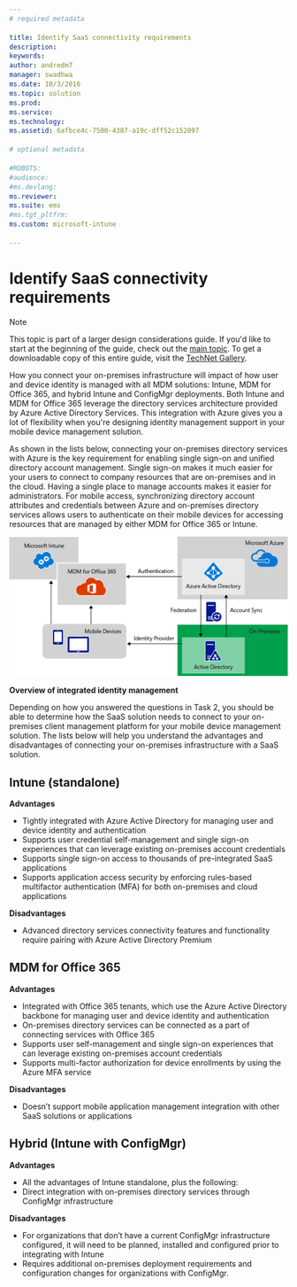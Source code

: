 ```yaml
---
# required metadata

title: Identify SaaS connectivity requirements
description:
keywords:
author: andredm7
manager: swadhwa
ms.date: 10/3/2016
ms.topic: solution
ms.prod:
ms.service: 
ms.technology:
ms.assetid: 6afbce4c-7500-4387-a19c-dff52c152097

# optional metadata

#ROBOTS:
#audience:
#ms.devlang:
ms.reviewer: 
ms.suite: ems
#ms.tgt_pltfrm:
ms.custom: microsoft-intune

---
```


# Identify SaaS connectivity requirements

>[!NOTE]
>This topic is part of a larger design considerations guide. If you'd like to start at the beginning of the guide, check out the [main topic](mdm-design-considerations-guide.md). To get a downloadable copy of this entire guide, visit the [TechNet Gallery](https://gallery.technet.microsoft.com/Mobile-Device-Management-7d401582).

How you connect your on-premises infrastructure will impact of how user and device identity is managed with all MDM solutions: Intune, MDM for Office 365, and hybrid Intune and ConfigMgr deployments. Both Intune and MDM for Office 365 leverage the directory services architecture provided by Azure Active Directory Services. This integration with Azure gives you a lot of flexibility when you're designing identity management support in your mobile device management solution.

As shown in the lists below, connecting your on-premises directory services with Azure is the key requirement for enabling single sign-on and unified directory account management. Single sign-on makes it much easier for your users to connect to company resources that are on-premises and in the cloud. Having a single place to manage accounts makes it easier for administrators. For mobile access, synchronizing directory account attributes and credentials between Azure and on-premises directory services allows users to authenticate on their mobile devices for accessing resources that are managed by either MDM for Office 365 or Intune.

![Overview of integrated identity management](./media/MDM_Figure_15.png)

**Overview of integrated identity management**

Depending on how you answered the questions in Task 2, you should be able to determine how the SaaS solution needs to connect to your on-premises client management platform for your mobile device management solution. The lists below will help you understand the advantages and disadvantages of connecting your on-premises infrastructure with a SaaS solution.

## Intune (standalone)

**Advantages**

- Tightly integrated with Azure Active Directory for managing user and device identity and authentication
- Supports user credential self-management and single sign-on experiences that can leverage existing on-premises account credentials
- Supports single sign-on access to thousands of pre-integrated SaaS applications
- Supports application access security by enforcing rules-based multifactor authentication (MFA) for both on-premises and cloud applications

**Disadvantages**

- Advanced directory services connectivity features and functionality require pairing with Azure Active Directory Premium

## MDM for Office 365

**Advantages**

- Integrated with Office 365 tenants, which use the Azure Active Directory backbone for managing user and device identity and authentication
- On-premises directory services can be connected as a part of connecting services with Office 365
- Supports user self-management and single sign-on experiences that can leverage existing on-premises account credentials
- Supports multi-factor authorization for device enrollments by using the Azure MFA service

**Disadvantages**

- Doesn’t support mobile application management integration with other SaaS solutions or applications

## Hybrid (Intune with ConfigMgr)

**Advantages**

- All the advantages of Intune standalone, plus the following:
 - Direct integration with on-premises directory services through ConfigMgr infrastructure

**Disadvantages**

- For organizations that don’t have a current ConfigMgr infrastructure configured, it will need to be planned, installed and configured prior to integrating with Intune
- Requires additional on-premises deployment requirements and configuration changes for organizations with ConfigMgr.
